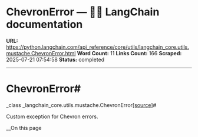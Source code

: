 # ChevronError — 🦜🔗 LangChain  documentation

**URL:** https://python.langchain.com/api_reference/core/utils/langchain_core.utils.mustache.ChevronError.html
**Word Count:** 11
**Links Count:** 166
**Scraped:** 2025-07-21 07:54:58
**Status:** completed

---

# ChevronError\#

_class _langchain\_core.utils.mustache.ChevronError[\[source\]](https://python.langchain.com/api_reference/_modules/langchain_core/utils/mustache.html#ChevronError)\#     

Custom exception for Chevron errors.

__On this page